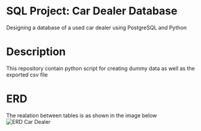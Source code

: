 # SQL Project: Car Dealer Database
Designing a database of a used car dealer using PostgreSQL and Python

# Description
This repository contain python script for creating dummy data as well as the exported csv file

# ERD
The realation between tables is as shown in the image below
![ERD Car Dealer](https://user-images.githubusercontent.com/128882248/232313384-89a304d9-837b-476b-87f6-6a37fa7fbbf0.png)
